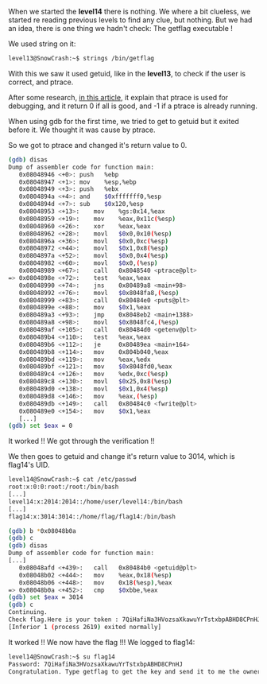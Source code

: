 When we started the **level14** there is nothing.
We where a bit clueless, we started re reading previous levels to find any clue, but nothing.
But we had an idea, there is one thing we hadn't check: The getflag executable !

We used string on it:
```bash
level13@SnowCrash:~$ strings /bin/getflag
```

With this we saw it used getuid, like in the **level13**, to check if the user is correct, and ptrace.

After some research, [in this article](https://bases-hacking.org/ptrace.html), it explain that ptrace is used for debugging, and it return 0 if all is good, and -1 if a ptrace is already running.

When using gdb for the first time, we tried to get to getuid but it exited before it. We thought it was cause by ptrace.

So we got to ptrace and changed it's return value to 0.

```bash
(gdb) disas
Dump of assembler code for function main:
   0x08048946 <+0>:	push   %ebp
   0x08048947 <+1>:	mov    %esp,%ebp
   0x08048949 <+3>:	push   %ebx
   0x0804894a <+4>:	and    $0xfffffff0,%esp
   0x0804894d <+7>:	sub    $0x120,%esp
   0x08048953 <+13>:	mov    %gs:0x14,%eax
   0x08048959 <+19>:	mov    %eax,0x11c(%esp)
   0x08048960 <+26>:	xor    %eax,%eax
   0x08048962 <+28>:	movl   $0x0,0x10(%esp)
   0x0804896a <+36>:	movl   $0x0,0xc(%esp)
   0x08048972 <+44>:	movl   $0x1,0x8(%esp)
   0x0804897a <+52>:	movl   $0x0,0x4(%esp)
   0x08048982 <+60>:	movl   $0x0,(%esp)
   0x08048989 <+67>:	call   0x8048540 <ptrace@plt>
=> 0x0804898e <+72>:	test   %eax,%eax
   0x08048990 <+74>:	jns    0x80489a8 <main+98>
   0x08048992 <+76>:	movl   $0x8048fa8,(%esp)
   0x08048999 <+83>:	call   0x80484e0 <puts@plt>
   0x0804899e <+88>:	mov    $0x1,%eax
   0x080489a3 <+93>:	jmp    0x8048eb2 <main+1388>
   0x080489a8 <+98>:	movl   $0x8048fc4,(%esp)
   0x080489af <+105>:	call   0x80484d0 <getenv@plt>
   0x080489b4 <+110>:	test   %eax,%eax
   0x080489b6 <+112>:	je     0x80489ea <main+164>
   0x080489b8 <+114>:	mov    0x804b040,%eax
   0x080489bd <+119>:	mov    %eax,%edx
   0x080489bf <+121>:	mov    $0x8048fd0,%eax
   0x080489c4 <+126>:	mov    %edx,0xc(%esp)
   0x080489c8 <+130>:	movl   $0x25,0x8(%esp)
   0x080489d0 <+138>:	movl   $0x1,0x4(%esp)
   0x080489d8 <+146>:	mov    %eax,(%esp)
   0x080489db <+149>:	call   0x80484c0 <fwrite@plt>
   0x080489e0 <+154>:	mov    $0x1,%eax
   [...]
(gdb) set $eax = 0
```
It worked !! We got through the verification !!

We then goes to getuid and change it's return value to 3014, which is flag14's UID.

```bash
level14@SnowCrash:~$ cat /etc/passwd
root:x:0:0:root:/root:/bin/bash
[...]
level14:x:2014:2014::/home/user/level14:/bin/bash
[...]
flag14:x:3014:3014::/home/flag/flag14:/bin/bash
```

```bash
(gdb) b *0x08048b0a
(gdb) c
(gdb) disas
Dump of assembler code for function main:
[...]
   0x08048afd <+439>:	call   0x80484b0 <getuid@plt>
   0x08048b02 <+444>:	mov    %eax,0x18(%esp)
   0x08048b06 <+448>:	mov    0x18(%esp),%eax
=> 0x08048b0a <+452>:	cmp    $0xbbe,%eax
(gdb) set $eax = 3014
(gdb) c
Continuing.
Check flag.Here is your token : 7QiHafiNa3HVozsaXkawuYrTstxbpABHD8CPnHJ
[Inferior 1 (process 2619) exited normally]
```

It worked !! We now have the flag !!!
We logged to flag14:

```bash
level14@SnowCrash:~$ su flag14
Password: 7QiHafiNa3HVozsaXkawuYrTstxbpABHD8CPnHJ
Congratulation. Type getflag to get the key and send it to me the owner of this livecd :)
```